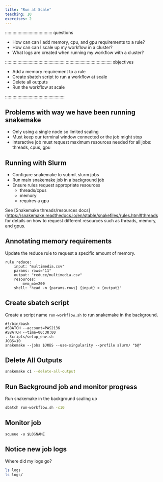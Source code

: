 ```yaml
---
title: "Run at Scale"
teaching: 10
exercises: 2
---
```


:::::::::::::::::::::::::::::::::::::: questions 

- How can can I add memory, cpu, and gpu requirements to a rule?
- How can can I scale up my workflow in a cluster?
- What logs are created when running my workflow with a cluster?

::::::::::::::::::::::::::::::::::::::::::::::::
::::::::::::::::::::::::::::::::::::: objectives

- Add a memory requirement to a rule
- Create sbatch script to run a workflow at scale
- Delete all outputs
- Run the workflow at scale

::::::::::::::::::::::::::::::::::::::::::::::::

## Problems with way we have been running snakemake
- Only using a single node so limited scaling
- Must keep our terminal window connected or the job might stop
- Interactive job must request maximum resources needed for all jobs: threads, cpus, gpu

## Running with Slurm
- Configure snakemake to submit slurm jobs
- Run main snakemake job in a background job
- Ensure rules request appropriate resources
  - threads/cpus
  - memory
  - requires a gpu

See [Snakemake threads/resources docs](https://snakemake.readthedocs.io/en/stable/snakefiles/rules.html#threads for details on how to request different resources such as threads, memory, and gpus.

## Annotating memory requirements
Update the reduce rule to request a specific amount of memory.
```
rule reduce:
    input: "multimedia.csv"
    params: rows="11"
    output: "reduce/multimedia.csv"
    resources:
        mem_mb=200
    shell: "head -n {params.rows} {input} > {output}"
```

## Create sbatch script
Create a script name `run-workflow.sh` to run snakemake in the background.
```
#!/bin/bash
#SBATCH --account=PAS2136
#SBATCH --time=00:30:00
. Scripts/setup_env.sh
JOBS=10
snakemake --jobs $JOBS --use-singularity --profile slurm/ "$@"
```

## Delete All Outputs
```bash
snakemake c1 --delete-all-output
```

## Run Background job and monitor progress
Run snakemake in the background scaling up
```bash
sbatch run-workflow.sh -c10
```

## Monitor job
```
squeue -u $LOGNAME
```

## Notice new job logs

Where did my logs go?
```bash
ls logs
ls logs/
```
